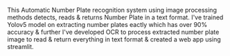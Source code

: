 This Automatic Number Plate recognition system using image processing methods detects, reads & returns Number Plate in a text format. I've trained Yolov5 model on extracting number plates eactly which has over 90% accuracy & further I've developed OCR to process extracted number plate image to read & return everything in text format & created a web app using streamlit.
